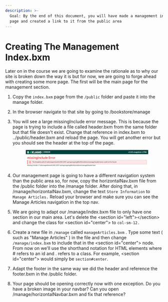 ```yaml
---
description: >-
  Goal: By the end of this document, you will have made a management index.bxm
  page and created a link to it from the public area
---
```


# Creating The Management Index.bxm

Later on in the course we are going to examine the rationale as to why our site is broken down the way it is but for now, we are going to forge ahead with creating some more page. The first will be the main page for the management section.&#x20;

1. Copy the `index.bxm` page from the `/public` folder and paste it into the manage folder.
2. In the browser navigate to that site by going to /bookstore/manage
3.  You will see a large missingInclude error message. This is because the page is trying to include a file called header.bxm from the same folder but that file doesn't exist. Change that reference in index.bxm to ../public/header.bxm and reload the page. You will get another error but you should see the header at the top of the page.&#x20;

    <figure><img src="../.gitbook/assets/image (1) (1) (1) (1) (1) (1).png" alt=""><figcaption></figcaption></figure>


4. Our management page is going to have a different navigation system than the public area so, for now, copy the horizontalNav.bxm file from the /public folder into the /manage folder. After doing that, in /manage/horizontalNav.bxm, change the text `Store Information` to `Manage Articles.` Reload your browser and make sure you can see the Manage Articles navigation in the top nav.&#x20;
5. We are going to adapt our /manage/index.bxm file to only have one section in our main area. Let's delete the \<section id="left">\</section>  and change the class for \<section id="center"> to `col-sm-12.`&#x20;
6. Create a new file in `/manage` called `manageArticles.bxm` . Type some text ( such as "Manage Articles" ) in the file and then change `/manage/index.bxm` to include that in the \<section id="center"> node. From now on we'll use the shorthand notation for HTML elements where # refers to an id and . refers to a class. For example, \<section id="center"> would simply be `section#center`.&#x20;
7. Adapt the footer in the same way we did the header and reference the footer.bxm in the /public folder.&#x20;
8. Your page should be opening correctly now with one exception. Do you have a broken image in your navbar? Can you open /manage/horizontalNavbar.bxm and fix that reference?
